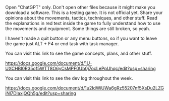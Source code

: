 Open "ChatGPT" only. Don't open other files because it might make you download a software.
This is a testing game. It is not official yet. Share your opinions about the movements, tactics, techniques, and other stuff.
Read the explanations in red text inside the game to fully understand how to use the movements and equipment.
Some things are still broken, so yeah.

I haven't made a quit button or any menu buttons, so if you want to leave the game just ALT + F4 or end task
with task manager.

You can visit this link to see the game concepts, plans, and other stuff.

https://docs.google.com/document/d/1U-UXCHBI0R35of5WTT8O6yCsMPF0Ub0j7ocLePpUhqc/edit?usp=sharing

You can visit this link to see the dev log throughout the week.

https://docs.google.com/document/d/1u2IdWiUWa6gRz55207nf5XsDu2LZGiNl7DIaxjQQh5g/edit?usp=sharing
